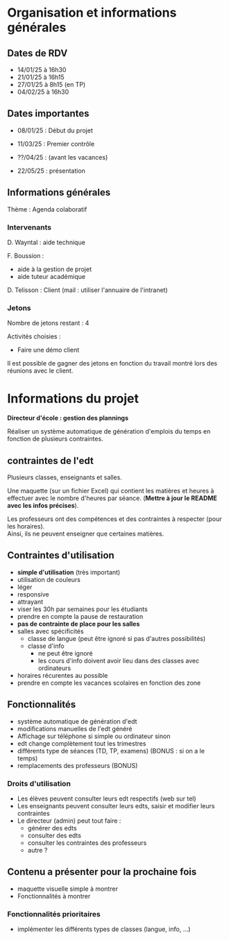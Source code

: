 # Organisation et informations générales
## Dates de RDV

- 14/01/25 à 16h30
- 21/01/25 à 16h15
- 27/01/25 à 8h15 (en TP)
- 04/02/25 à 16h30

## Dates importantes

- 08/01/25 : Début du projet

- 11/03/25 : Premier contrôle

- ??/04/25 : (avant les vacances)

- 22/05/25 : présentation


## Informations générales

Thème : Agenda colaboratif

### Intervenants

D. Wayntal : aide technique

F. Boussion :
- aide à la gestion de projet 
- aide tuteur académique

D. Telisson : Client (mail : utiliser l'annuaire de l'intranet)

### Jetons

Nombre de jetons restant : 4

Activités choisies : 
- Faire une démo client

Il est possible de gagner des jetons en fonction du travail montré lors des réunions avec le client.

# Informations du projet

**Directeur d'école : gestion des plannings**

Réaliser un système automatique de génération d'emplois du temps en fonction de plusieurs contraintes.

## contraintes de l'edt

Plusieurs classes, enseignants et salles.

Une maquette (sur un fichier Excel) qui contient les matières et heures à effectuer avec le nombre d'heures par séance. (**Mettre à jour le README avec les infos précises**).

Les professeurs ont des compétences et des contraintes à respecter (pour les horaires).\
Ainsi, ils ne peuvent enseigner que certaines matières.

## Contraintes d'utilisation

- **simple d'utilisation** (très important)
- utilisation de couleurs
- léger
- responsive
- attrayant
- viser les 30h par semaines pour les étudiants
- prendre en compte la pause de restauration
- **pas de contrainte de place pour les salles**
- salles avec spécificités
    - classe de langue (peut être ignoré si pas d'autres possibilités)
    - classe d'info 
        - ne peut être ignoré
        - les cours d'info doivent avoir lieu dans des classes avec ordinateurs
- horaires récurentes au possible
- prendre en compte les vacances scolaires en fonction des zone

## Fonctionnalités

- système automatique de génération d'edt
- modifications manuelles de l'edt généré
- Affichage sur téléphone si simple ou ordinateur sinon
- edt change complètement tout les trimestres
- différents type de séances (TD, TP, examens) (BONUS : si on a le temps)
- remplacements des professeurs (BONUS)

### Droits d'utilisation

- Les élèves peuvent consulter leurs edt respectifs (web sur tel)
- Les enseignants peuvent consulter leurs edts, saisir et modifier leurs contraintes
- Le directeur (admin) peut tout faire :
    - générer des edts
    - consulter des edts
    - consulter les contraintes des professeurs
    - autre ?

## Contenu a présenter pour la prochaine fois

- maquette visuelle simple à montrer
- Fonctionnalités à montrer

### Fonctionnalités prioritaires

- implémenter les différents types de classes (langue, info, ...)